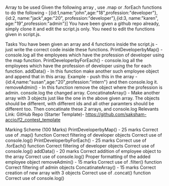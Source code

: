 Array to be used
Given the following array , use .map or .forEach functions to do the following -
[{id:1,name:"john",age:"18",profession:"developer"},{id:2, name:"jack",age:"20", profession:"developer"},{id:3, name:"karen", age:"19",profession:"admin"}]
You have been given a github repo already, simply clone it and edit the script.js only. You need to edit the functions given in script.js.

Tasks
You have been given an array and 4 functions inside the script.js - just write the correct code inside these functions.
PrintDeveloperbyMap() - console.log all the employees which have the profession of developer using the map function.
PrintDeveloperbyForEach() - console.log all the employees which have the profession of developer using the for each function.
addData() - In this function make another such employee object and append that in this array. Example - push this in the array - {id:4,name:"susan",age:"20",profession:"intern"} and then console.log it.
removeAdmin() - In this function remove the object where the profession is admin. console.log the changed array.
ConcatinateArray() - Make another array with 3 objects just like the one in the above given array.
The objects should be different, with different ids and all other paramters should be different too. Then concatinate these 2 arrays, and console.log
Relevants Link:
GitHub Repo (Starter Template)- https://github.com/saksham-accio/f2_contest_template

Marking Scheme (100 Marks)
PrintDeveloperbyMap() - 25 marks
Correct use of .map() function
Correct filtering of developer objects
Correct use of console.log()
PrintDeveloperbyForEach() - 25 marks
Correct use of .forEach() function
Correct filtering of developer objects
Correct use of console.log()
addData() - 20 marks
Correct addition of employee object to the array
Correct use of console.log()
Proper formatting of the added employee object
removeAdmin() - 15 marks
Correct use of .filter() function
Correct filtering of admin objects
ConcatinateArray() - 15 marks
Correct creation of new array with 3 objects
Correct use of .concat() function
Correct use of console.log()